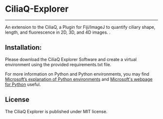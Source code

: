 # CiliaQ-Explorer
---
An extension to the CiliaQ, a Plugin for Fiji/ImageJ to quantify ciliary shape, length, and fluorescence in 2D, 3D, and 4D images.  .  

## Installation:
Please download the CiliaQ Explorer Software and create a virtual environment using the provided requirements.txt file. 

For more information on Python and Python environments, you may find [Microsoft’s explanation of Python environments](https://learn.microsoft.com/en-us/visualstudio/python/managing-python-environments-in-visual-studio?view=vs-2022) and [Microsoft's webpage for Python](https://code.visualstudio.com/docs/languages/python) useful.

## License
The CiliaQ Explorer is published under MIT license. 